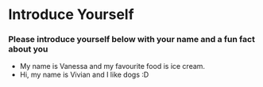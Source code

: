 # Introduce Yourself
### Please introduce yourself below with your name and a fun fact about you
- My name is Vanessa and my favourite food is ice cream.
- Hi, my name is Vivian and I like dogs :D
